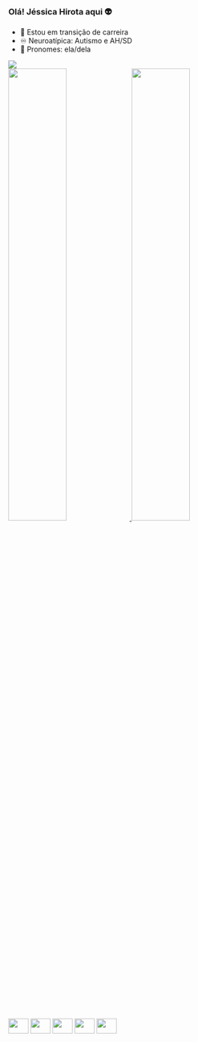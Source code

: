 ### Olá! Jéssica Hirota aqui 👽

- 🔭 Estou em transição de carreira
- ♾  Neuroatípica: Autismo e AH/SD
- 🌈 Pronomes: ela/dela

<div>
  <a href="www.linkedin.com/in/jessicahirota"><img src="https://img.shields.io/badge/LinkedIn-0077B5?style=for-the-badge&logo=linkedin&logoColor=white"></a>
 </div>

<div>
  <a href="https://github.com/jehirota">
  <img width="48%" src="https://github-readme-stats.vercel.app/api?username=jehirota&show_icons=true&theme=dark&include_all_comits=true&count_private=true"/>
  <img width="48%" src="https://github-readme-stats.vercel.app/api/top-langs/?username=jehirota&layout=compact&langs_count=16&theme=dark"/></a>
</div>

<div style="display: inline_block"><br>
  <img align="center" height="30" width="40" src="https://cdn.jsdelivr.net/gh/devicons/devicon/icons/css3/css3-original.svg">
  <img align="center" height="30" width="40" src="https://cdn.jsdelivr.net/gh/devicons/devicon/icons/html5/html5-original.svg">
  <img align="center" height="30" width="40" src="https://cdn.jsdelivr.net/gh/devicons/devicon/icons/python/python-original.svg">
  <img align="center" height="30" width="40" src="https://cdn.jsdelivr.net/gh/devicons/devicon/icons/git/git-original.svg">
  <img align="center" height="30" width="40" src="https://cdn.jsdelivr.net/gh/devicons/devicon/icons/javascript/javascript-original.svg">
 </div>

 
